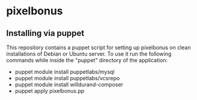 # pixelbonus

## Installing via puppet
This repository contains a puppet script for setting up pixelbonus on clean installations of Debian or Ubuntu server.
To use it run the following commands while inside the "puppet" directory of the application:

 - puppet module install puppetlabs/mysql
 - puppet module install puppetlabs/vcsrepo
 - puppet module install willdurand-composer
 - puppet apply pixelbonus.pp